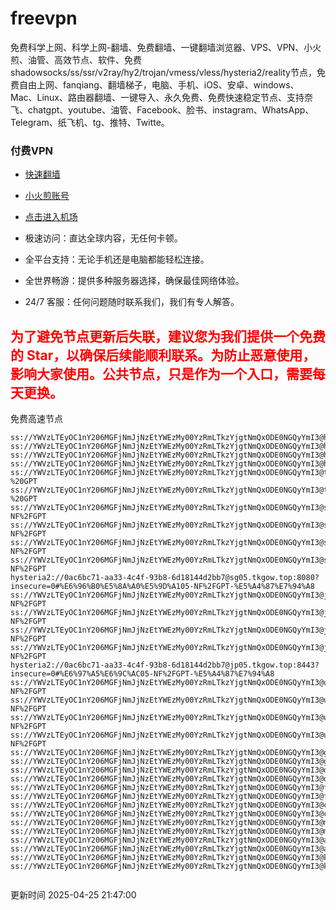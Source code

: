 # freevpn

免费科学上网、科学上网-翻墙、免费翻墙、一键翻墙浏览器、VPS、VPN、小火煎、油管、高效节点、软件、免费shadowsocks/ss/ssr/v2ray/hy2/trojan/vmess/vless/hysteria2/reality节点，免费自由上网、fanqiang、翻墙梯子，电脑、手机、iOS、安卓、windows、Mac、Linux、路由器翻墙、一键导入、永久免费、免费快速稳定节点、支持奈飞、chatgpt、youtube、油管、Facebook、脸书、instagram、WhatsApp、Telegram、纸飞机、tg、推特、Twitte。

### 付费VPN
* [快速翻墙](https://uhuio.top/) 

* [小火煎账号](https://free-clash.top/) 

* [点击进入机场](https://uhuio.top/) 

* 极速访问：直达全球内容，无任何卡顿。

* 全平台支持：无论手机还是电脑都能轻松连接。

* 全世界畅游：提供多种服务器选择，确保最佳网络体验。

* 24/7 客服：任何问题随时联系我们，我们有专人解答。

## <font color="red">为了避免节点更新后失联，建议您为我们提供一个免费的 Star，以确保后续能顺利联系。为防止恶意使用，影响大家使用。公共节点，只是作为一个入口，需要每天更换。</font>

免费高速节点

```ss://YWVzLTEyOC1nY206MGFjNmJjNzEtYWEzMy00YzRmLTkzYjgtNmQxODE0NGQyYmI3@hk01.jgrtoioceaw.help:50384#%E9%A6%99%E6%B8%AF01
ss://YWVzLTEyOC1nY206MGFjNmJjNzEtYWEzMy00YzRmLTkzYjgtNmQxODE0NGQyYmI3@hk02.jigreliewolf.click:17889#%E9%A6%99%E6%B8%AF02
ss://YWVzLTEyOC1nY206MGFjNmJjNzEtYWEzMy00YzRmLTkzYjgtNmQxODE0NGQyYmI3@hk03.jigreliewolf.click:10838#%E9%A6%99%E6%B8%AF03
ss://YWVzLTEyOC1nY206MGFjNmJjNzEtYWEzMy00YzRmLTkzYjgtNmQxODE0NGQyYmI3@hk04.jgrtoioceaw.help:29956#%E9%A6%99%E6%B8%AF04
ss://YWVzLTEyOC1nY206MGFjNmJjNzEtYWEzMy00YzRmLTkzYjgtNmQxODE0NGQyYmI3@hk05.ijgelrkasd.click:41284#%E9%A6%99%E6%B8%AF05
ss://YWVzLTEyOC1nY206MGFjNmJjNzEtYWEzMy00YzRmLTkzYjgtNmQxODE0NGQyYmI3@tw01.jigreliewolf.click:30995#%E5%8F%B0%E6%B9%BE01%20-%20GPT
ss://YWVzLTEyOC1nY206MGFjNmJjNzEtYWEzMy00YzRmLTkzYjgtNmQxODE0NGQyYmI3@tw02.ijgelrkasd.click:22610#%E5%8F%B0%E6%B9%BE02%20-%20GPT
ss://YWVzLTEyOC1nY206MGFjNmJjNzEtYWEzMy00YzRmLTkzYjgtNmQxODE0NGQyYmI3@sg01.jgrtoioceaw.help:55559#%E6%96%B0%E5%8A%A0%E5%9D%A101%20-NF%2FGPT
ss://YWVzLTEyOC1nY206MGFjNmJjNzEtYWEzMy00YzRmLTkzYjgtNmQxODE0NGQyYmI3@sg02.jigreliewolf.click:40574#%E6%96%B0%E5%8A%A0%E5%9D%A102%20-NF%2FGPT
ss://YWVzLTEyOC1nY206MGFjNmJjNzEtYWEzMy00YzRmLTkzYjgtNmQxODE0NGQyYmI3@sg03.ijgelrkasd.click:23716#%E6%96%B0%E5%8A%A0%E5%9D%A103%20-NF%2FGPT
ss://YWVzLTEyOC1nY206MGFjNmJjNzEtYWEzMy00YzRmLTkzYjgtNmQxODE0NGQyYmI3@sg04.jgrtoioceaw.help:17971#%E6%96%B0%E5%8A%A0%E5%9D%A104%20-NF%2FGPT
hysteria2://0ac6bc71-aa33-4c4f-93b8-6d18144d2bb7@sg05.tkgow.top:8080?insecure=0#%E6%96%B0%E5%8A%A0%E5%9D%A105-NF%2FGPT-%E5%A4%87%E7%94%A8
ss://YWVzLTEyOC1nY206MGFjNmJjNzEtYWEzMy00YzRmLTkzYjgtNmQxODE0NGQyYmI3@jp01.jgrtoioceaw.help:58645#%E6%97%A5%E6%9C%AC01%20-NF%2FGPT
ss://YWVzLTEyOC1nY206MGFjNmJjNzEtYWEzMy00YzRmLTkzYjgtNmQxODE0NGQyYmI3@jp02.jgrtoioceaw.help:47462#%E6%97%A5%E6%9C%AC02%20-NF%2FGPT
ss://YWVzLTEyOC1nY206MGFjNmJjNzEtYWEzMy00YzRmLTkzYjgtNmQxODE0NGQyYmI3@jp03.jigreliewolf.click:33414#%E6%97%A5%E6%9C%AC03%20-NF%2FGPT
ss://YWVzLTEyOC1nY206MGFjNmJjNzEtYWEzMy00YzRmLTkzYjgtNmQxODE0NGQyYmI3@jp04.ijgelrkasd.click:58223#%E6%97%A5%E6%9C%AC04%20-NF%2FGPT
hysteria2://0ac6bc71-aa33-4c4f-93b8-6d18144d2bb7@jp05.tkgow.top:8443?insecure=0#%E6%97%A5%E6%9C%AC05-NF%2FGPT-%E5%A4%87%E7%94%A8
ss://YWVzLTEyOC1nY206MGFjNmJjNzEtYWEzMy00YzRmLTkzYjgtNmQxODE0NGQyYmI3@us01.jgrtoioceaw.help:48129#%E7%BE%8E%E5%9B%BD01%20-NF%2FGPT
ss://YWVzLTEyOC1nY206MGFjNmJjNzEtYWEzMy00YzRmLTkzYjgtNmQxODE0NGQyYmI3@us02.jgrtoioceaw.help:44907#%E7%BE%8E%E5%9B%BD02%20-NF%2FGPT
ss://YWVzLTEyOC1nY206MGFjNmJjNzEtYWEzMy00YzRmLTkzYjgtNmQxODE0NGQyYmI3@us03.jigreliewolf.click:43330#%E7%BE%8E%E5%9B%BD03%20-NF%2FGPT
ss://YWVzLTEyOC1nY206MGFjNmJjNzEtYWEzMy00YzRmLTkzYjgtNmQxODE0NGQyYmI3@us04.ijgelrkasd.click:44130#%E7%BE%8E%E5%9B%BD04%20-NF%2FGPT
ss://YWVzLTEyOC1nY206MGFjNmJjNzEtYWEzMy00YzRmLTkzYjgtNmQxODE0NGQyYmI3@gb01.jgrtoioceaw.help:27765#%E8%8B%B1%E5%9B%BD01
ss://YWVzLTEyOC1nY206MGFjNmJjNzEtYWEzMy00YzRmLTkzYjgtNmQxODE0NGQyYmI3@gb02.jigreliewolf.click:52762#%E8%8B%B1%E5%9B%BD02
ss://YWVzLTEyOC1nY206MGFjNmJjNzEtYWEzMy00YzRmLTkzYjgtNmQxODE0NGQyYmI3@de01.jgrtoioceaw.help:20635#%E5%BE%B7%E5%9B%BD01
ss://YWVzLTEyOC1nY206MGFjNmJjNzEtYWEzMy00YzRmLTkzYjgtNmQxODE0NGQyYmI3@de02.jigreliewolf.click:52770#%E5%BE%B7%E5%9B%BD02
ss://YWVzLTEyOC1nY206MGFjNmJjNzEtYWEzMy00YzRmLTkzYjgtNmQxODE0NGQyYmI3@fr01.ijgelrkasd.click:32568#%E6%B3%95%E5%9B%BD01
ss://YWVzLTEyOC1nY206MGFjNmJjNzEtYWEzMy00YzRmLTkzYjgtNmQxODE0NGQyYmI3@fr02.jigreliewolf.click:45265#%E6%B3%95%E5%9B%BD02
ss://YWVzLTEyOC1nY206MGFjNmJjNzEtYWEzMy00YzRmLTkzYjgtNmQxODE0NGQyYmI3@ca01.jigreliewolf.click:30461#%E5%8A%A0%E6%8B%BF%E5%A4%A701
ss://YWVzLTEyOC1nY206MGFjNmJjNzEtYWEzMy00YzRmLTkzYjgtNmQxODE0NGQyYmI3@ca02.ijgelrkasd.click:24053#%E5%8A%A0%E6%8B%BF%E5%A4%A702
ss://YWVzLTEyOC1nY206MGFjNmJjNzEtYWEzMy00YzRmLTkzYjgtNmQxODE0NGQyYmI3@my01.jigreliewolf.click:52408#%E9%A9%AC%E6%9D%A5%E8%A5%BF%E4%BA%9A01
ss://YWVzLTEyOC1nY206MGFjNmJjNzEtYWEzMy00YzRmLTkzYjgtNmQxODE0NGQyYmI3@my02.ijgelrkasd.click:25519#%E9%A9%AC%E6%9D%A5%E8%A5%BF%E4%BA%9A02
ss://YWVzLTEyOC1nY206MGFjNmJjNzEtYWEzMy00YzRmLTkzYjgtNmQxODE0NGQyYmI3@au01.jgrtoioceaw.help:13460#%E6%BE%B3%E5%A4%A7%E5%88%A9%E4%BA%9A01
ss://YWVzLTEyOC1nY206MGFjNmJjNzEtYWEzMy00YzRmLTkzYjgtNmQxODE0NGQyYmI3@au02.ijgelrkasd.click:46073#%E6%BE%B3%E5%A4%A7%E5%88%A9%E4%BA%9A02
ss://YWVzLTEyOC1nY206MGFjNmJjNzEtYWEzMy00YzRmLTkzYjgtNmQxODE0NGQyYmI3@ko01.jgrtoioceaw.help:46108#%E9%9F%A9%E5%9B%BD01
ss://YWVzLTEyOC1nY206MGFjNmJjNzEtYWEzMy00YzRmLTkzYjgtNmQxODE0NGQyYmI3@ko02.jigreliewolf.click:50181#%E9%9F%A9%E5%9B%BD02


```
更新时间 2025-04-25 21:47:00